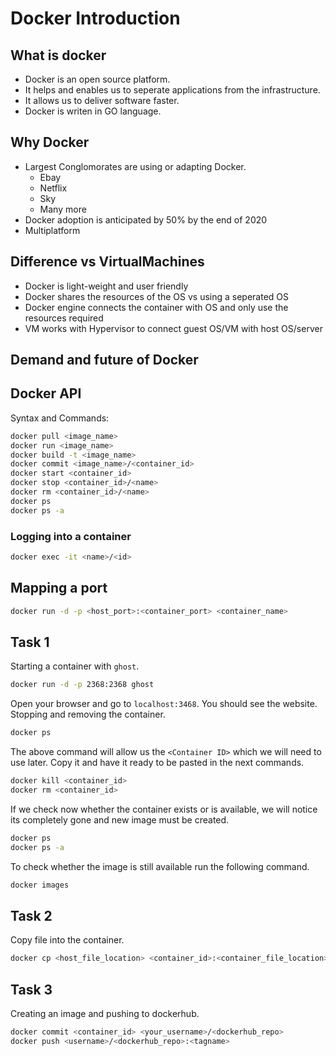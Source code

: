 # Docker Introduction

## What is docker

- Docker is an open source platform.
- It helps and enables us to seperate applications from the infrastructure.
- It allows us to deliver software faster.
- Docker is writen in GO language.

## Why Docker

- Largest Conglomorates are using or adapting Docker.
  - Ebay
  - Netflix
  - Sky
  - Many more
- Docker adoption is anticipated by 50% by the end of 2020
- Multiplatform

## Difference vs VirtualMachines

- Docker is light-weight and user friendly
- Docker shares the resources of the OS vs using a seperated OS
- Docker engine connects the container with OS and only use the resources required
- VM works with Hypervisor to connect guest OS/VM with host OS/server

## Demand and future of Docker

## Docker API

Syntax and Commands:

```bash
docker pull <image_name>
docker run <image_name>
docker build -t <image_name>
docker commit <image_name>/<container_id>
docker start <container_id>
docker stop <container_id>/<name>
docker rm <container_id>/<name>
docker ps
docker ps -a
```

### Logging into a container

```bash
docker exec -it <name>/<id>
```

## Mapping a port

```bash
docker run -d -p <host_port>:<container_port> <container_name>
```

## Task 1

Starting a container with `ghost`.

```bash
docker run -d -p 2368:2368 ghost
```

Open your browser and go to `localhost:3468`. You should see the website.
</br>
Stopping and removing the container.

```bash
docker ps
```

The above command will allow us the `<Container ID>` which we will need to use later. Copy it and have it ready to be pasted in the next commands.

```bash
docker kill <container_id>
docker rm <container_id>
```

If we check now whether the container exists or is available, we will notice its completely gone and new image must be created.

```bash
docker ps
docker ps -a
```

To check whether the image is still available run the following command.

```bash
docker images
```

## Task 2

Copy file into the container.

```bash
docker cp <host_file_location> <container_id>:<container_file_location>
```

## Task 3

Creating an image and pushing to dockerhub.

```bash
docker commit <container_id> <your_username>/<dockerhub_repo>
docker push <username>/<dockerhub_repo>:<tagname>
```
